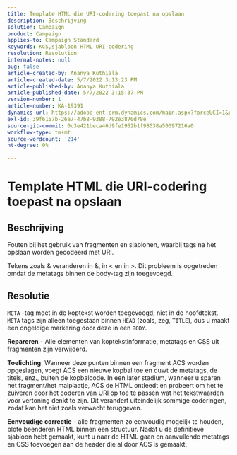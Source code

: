 ```yaml
---
title: Template HTML die URI-codering toepast na opslaan
description: Beschrijving
solution: Campaign
product: Campaign
applies-to: Campaign Standard
keywords: KCS,sjabloon HTML URI-codering
resolution: Resolution
internal-notes: null
bug: false
article-created-by: Ananya Kuthiala
article-created-date: 5/7/2022 3:13:23 PM
article-published-by: Ananya Kuthiala
article-published-date: 5/7/2022 3:15:37 PM
version-number: 1
article-number: KA-19391
dynamics-url: https://adobe-ent.crm.dynamics.com/main.aspx?forceUCI=1&pagetype=entityrecord&etn=knowledgearticle&id=1e20da38-18ce-ec11-a7b5-0022480a8e40
exl-id: 39f6157b-26a7-47b8-9388-792e3870d78e
source-git-commit: 0c3e421beca46d9fe1952b1f98538a50697216a0
workflow-type: tm+mt
source-wordcount: '214'
ht-degree: 0%

---
```


# Template HTML die URI-codering toepast na opslaan

## Beschrijving


Fouten bij het gebruik van fragmenten en sjablonen, waarbij tags na het opslaan worden gecodeerd met URI.

Tekens zoals &amp; veranderen in &amp;, in &lt; en in >. Dit probleem is opgetreden omdat de metatags binnen de body-tag zijn toegevoegd.


## Resolutie


`META` -tag moet in de koptekst worden toegevoegd, niet in de hoofdtekst. `META` tags zijn alleen toegestaan binnen `HEAD` (zoals, zeg, `TITLE`), dus u maakt een ongeldige markering door deze in een `BODY`.



<b>Repareren</b> - Alle elementen van koptekstinformatie, metatags en CSS uit fragmenten zijn verwijderd.

<b>Toelichting</b>: Wanneer deze punten binnen een fragment ACS worden opgeslagen, voegt ACS een nieuwe kopbal toe en duwt de metatags, de titels, enz., buiten de kopbalcode. In een later stadium, wanneer u sparen het fragment/het malplaatje, ACS de HTML ontleedt en probeert om het te zuiveren door het coderen van URI op toe te passen wat het tekstwaarden voor vertoning denkt te zijn. Dit verandert uiteindelijk sommige coderingen, zodat kan het niet zoals verwacht teruggeven.

<b>Eenvoudige correctie</b> - alle fragmenten zo eenvoudig mogelijk te houden, blote beenderen HTML binnen een structuur. Nadat u de definitieve sjabloon hebt gemaakt, kunt u naar de HTML gaan en aanvullende metatags en CSS toevoegen aan de header die al door ACS is gemaakt.
